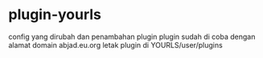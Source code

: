 # plugin-yourls
config yang dirubah dan penambahan plugin
plugin sudah di coba dengan alamat domain abjad.eu.org
letak plugin di YOURLS/user/plugins
